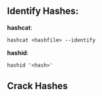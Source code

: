 <h2>Identify Hashes:</h2>

__hashcat__:
```
hashcat <hashfile> --identify
```

__hashid__: 
```
hashid '<hash>'
```

<h2>Crack Hashes</h2>
